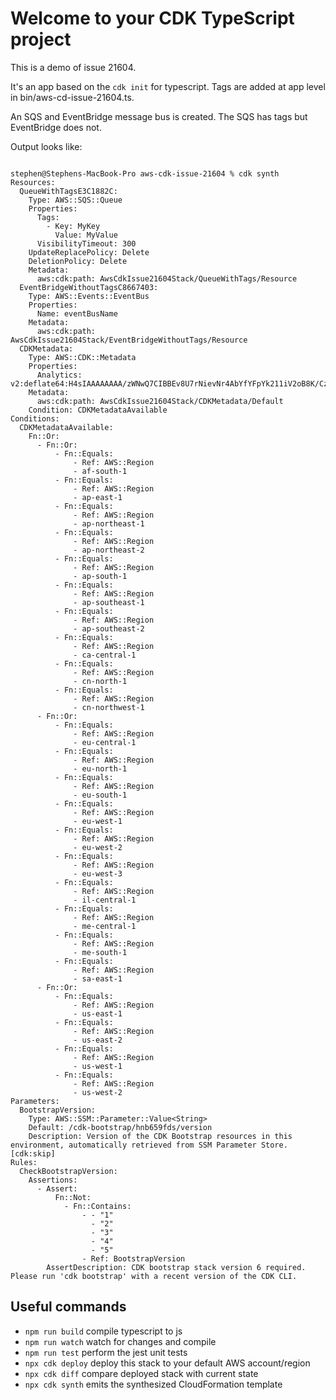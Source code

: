 # Welcome to your CDK TypeScript project

This is a demo of issue 21604.

It's an app based on the `cdk init` for typescript. Tags are added at app level in bin/aws-cd-issue-21604.ts.

An SQS and EventBridge message bus is created. The SQS has tags but EventBridge does not.


Output looks like:

```

stephen@Stephens-MacBook-Pro aws-cdk-issue-21604 % cdk synth
Resources:
  QueueWithTagsE3C1882C:
    Type: AWS::SQS::Queue
    Properties:
      Tags:
        - Key: MyKey
          Value: MyValue
      VisibilityTimeout: 300
    UpdateReplacePolicy: Delete
    DeletionPolicy: Delete
    Metadata:
      aws:cdk:path: AwsCdkIssue21604Stack/QueueWithTags/Resource
  EventBridgeWithoutTagsC8667403:
    Type: AWS::Events::EventBus
    Properties:
      Name: eventBusName
    Metadata:
      aws:cdk:path: AwsCdkIssue21604Stack/EventBridgeWithoutTags/Resource
  CDKMetadata:
    Type: AWS::CDK::Metadata
    Properties:
      Analytics: v2:deflate64:H4sIAAAAAAAA/zWNwQ7CIBBEv8U7rNievNr4AbYfYFpYk211iV2oB8K/CzWeZuZNJtPAqTVgDuNHtHWLftIEaQijXVRB9yRvgXSLGFF1D95NVrghh8KvVS9RavX3OdfUo/i42n3UeXYUyHNW7B3CLMetMXAur7MQ6TVyoBdC/9Mv1P4h25IAAAA=
    Metadata:
      aws:cdk:path: AwsCdkIssue21604Stack/CDKMetadata/Default
    Condition: CDKMetadataAvailable
Conditions:
  CDKMetadataAvailable:
    Fn::Or:
      - Fn::Or:
          - Fn::Equals:
              - Ref: AWS::Region
              - af-south-1
          - Fn::Equals:
              - Ref: AWS::Region
              - ap-east-1
          - Fn::Equals:
              - Ref: AWS::Region
              - ap-northeast-1
          - Fn::Equals:
              - Ref: AWS::Region
              - ap-northeast-2
          - Fn::Equals:
              - Ref: AWS::Region
              - ap-south-1
          - Fn::Equals:
              - Ref: AWS::Region
              - ap-southeast-1
          - Fn::Equals:
              - Ref: AWS::Region
              - ap-southeast-2
          - Fn::Equals:
              - Ref: AWS::Region
              - ca-central-1
          - Fn::Equals:
              - Ref: AWS::Region
              - cn-north-1
          - Fn::Equals:
              - Ref: AWS::Region
              - cn-northwest-1
      - Fn::Or:
          - Fn::Equals:
              - Ref: AWS::Region
              - eu-central-1
          - Fn::Equals:
              - Ref: AWS::Region
              - eu-north-1
          - Fn::Equals:
              - Ref: AWS::Region
              - eu-south-1
          - Fn::Equals:
              - Ref: AWS::Region
              - eu-west-1
          - Fn::Equals:
              - Ref: AWS::Region
              - eu-west-2
          - Fn::Equals:
              - Ref: AWS::Region
              - eu-west-3
          - Fn::Equals:
              - Ref: AWS::Region
              - il-central-1
          - Fn::Equals:
              - Ref: AWS::Region
              - me-central-1
          - Fn::Equals:
              - Ref: AWS::Region
              - me-south-1
          - Fn::Equals:
              - Ref: AWS::Region
              - sa-east-1
      - Fn::Or:
          - Fn::Equals:
              - Ref: AWS::Region
              - us-east-1
          - Fn::Equals:
              - Ref: AWS::Region
              - us-east-2
          - Fn::Equals:
              - Ref: AWS::Region
              - us-west-1
          - Fn::Equals:
              - Ref: AWS::Region
              - us-west-2
Parameters:
  BootstrapVersion:
    Type: AWS::SSM::Parameter::Value<String>
    Default: /cdk-bootstrap/hnb659fds/version
    Description: Version of the CDK Bootstrap resources in this environment, automatically retrieved from SSM Parameter Store. [cdk:skip]
Rules:
  CheckBootstrapVersion:
    Assertions:
      - Assert:
          Fn::Not:
            - Fn::Contains:
                - - "1"
                  - "2"
                  - "3"
                  - "4"
                  - "5"
                - Ref: BootstrapVersion
        AssertDescription: CDK bootstrap stack version 6 required. Please run 'cdk bootstrap' with a recent version of the CDK CLI.

```

## Useful commands

* `npm run build`   compile typescript to js
* `npm run watch`   watch for changes and compile
* `npm run test`    perform the jest unit tests
* `npx cdk deploy`  deploy this stack to your default AWS account/region
* `npx cdk diff`    compare deployed stack with current state
* `npx cdk synth`   emits the synthesized CloudFormation template
